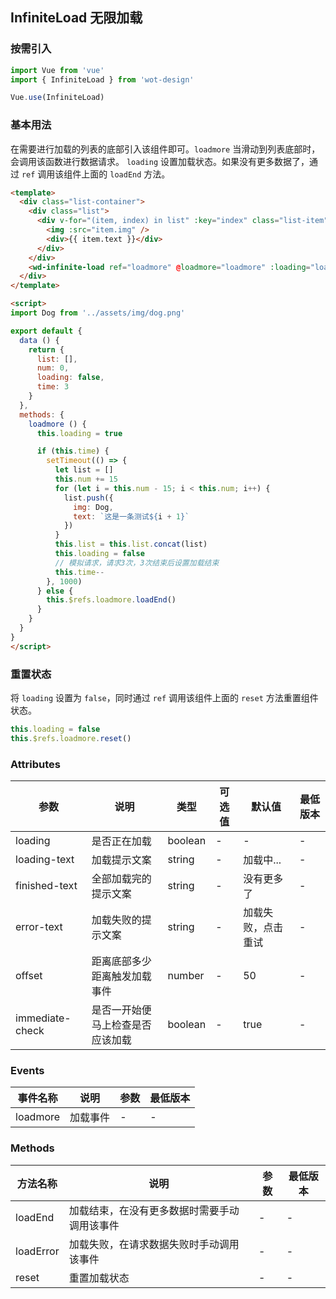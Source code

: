 ## InfiniteLoad 无限加载

### 按需引入

```javascript
import Vue from 'vue'
import { InfiniteLoad } from 'wot-design'

Vue.use(InfiniteLoad)
```

### 基本用法

在需要进行加载的列表的底部引入该组件即可。`loadmore` 当滑动到列表底部时，会调用该函数进行数据请求。
`loading` 设置加载状态。如果没有更多数据了，通过 `ref` 调用该组件上面的 `loadEnd` 方法。


```html
<template>
  <div class="list-container">
    <div class="list">
      <div v-for="(item, index) in list" :key="index" class="list-item">
        <img :src="item.img" />
        <div>{{ item.text }}</div>
      </div>
    </div>
    <wd-infinite-load ref="loadmore" @loadmore="loadmore" :loading="loading"></wd-infinite-load>
  </div>
</template>

<script>
import Dog from '../assets/img/dog.png'

export default {
  data () {
    return {
      list: [],
      num: 0,
      loading: false,
      time: 3
    }
  },
  methods: {
    loadmore () {
      this.loading = true

      if (this.time) {
        setTimeout(() => {
          let list = []
          this.num += 15
          for (let i = this.num - 15; i < this.num; i++) {
            list.push({
              img: Dog,
              text: `这是一条测试${i + 1}`
            })
          }
          this.list = this.list.concat(list)
          this.loading = false
          // 模拟请求，请求3次，3次结束后设置加载结束
          this.time--
        }, 1000)
      } else {
        this.$refs.loadmore.loadEnd()
      }
    }
  }
}
</script>
```

### 重置状态

将 `loading` 设置为 `false`，同时通过 `ref` 调用该组件上面的 `reset` 方法重置组件状态。

```javascript
this.loading = false
this.$refs.loadmore.reset()
```

### Attributes
| 参数 | 说明 | 类型 | 可选值 | 默认值 | 最低版本 |
|-----|-----|------|-------|-------|---------|
| loading | 是否正在加载 | boolean | - | - | - |
| loading-text | 加载提示文案 | string | - | 加载中... | - |
| finished-text | 全部加载完的提示文案 | string | - | 没有更多了 | - |
| error-text | 加载失败的提示文案 | string | - | 加载失败，点击重试 | - |
| offset | 距离底部多少距离触发加载事件 | number | - | 50 | - |
| immediate-check | 是否一开始便马上检查是否应该加载 | boolean | - | true | - |

### Events

| 事件名称 | 说明 | 参数 | 最低版本 |
|--------|------|-----|---------|
| loadmore | 加载事件 | - | - |

### Methods

| 方法名称 | 说明 | 参数 | 最低版本 |
|---------|-----|------|--------|
| loadEnd | 加载结束，在没有更多数据时需要手动调用该事件 | -  | - |
| loadError | 加载失败，在请求数据失败时手动调用该事件 | -  | - |
| reset | 重置加载状态 | - | - |
